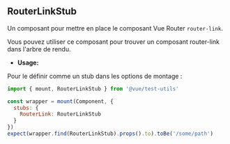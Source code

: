 ## RouterLinkStub

Un composant pour mettre en place le composant Vue Router `router-link`.

Vous pouvez utiliser ce composant pour trouver un composant router-link dans l'arbre de rendu.

- **Usage:**

Pour le définir comme un stub dans les options de montage :

```js
import { mount, RouterLinkStub } from '@vue/test-utils'

const wrapper = mount(Component, {
  stubs: {
    RouterLink: RouterLinkStub
  }
})
expect(wrapper.find(RouterLinkStub).props().to).toBe('/some/path')
```
